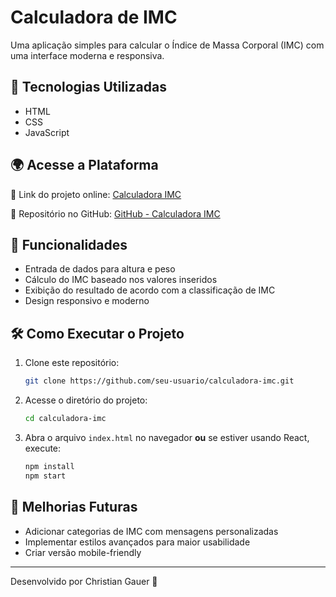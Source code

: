 # Calculadora de IMC

Uma aplicação simples para calcular o Índice de Massa Corporal (IMC) com uma interface moderna e responsiva.

## 🚀 Tecnologias Utilizadas
- HTML
- CSS
- JavaScript

## 🌍 Acesse a Plataforma
🔗 Link do projeto online: [Calculadora IMC](https://chrisfer132.github.io/calculadora-imc/)

🔗 Repositório no GitHub: [GitHub - Calculadora IMC](https://github.com/Chrisfer132/calculadora-imc)

## 🎯 Funcionalidades
- Entrada de dados para altura e peso
- Cálculo do IMC baseado nos valores inseridos
- Exibição do resultado de acordo com a classificação de IMC
- Design responsivo e moderno


## 🛠 Como Executar o Projeto
1. Clone este repositório:
   ```bash
   git clone https://github.com/seu-usuario/calculadora-imc.git
   ```
2. Acesse o diretório do projeto:
   ```bash
   cd calculadora-imc
   ```
3. Abra o arquivo `index.html` no navegador **ou** se estiver usando React, execute:
   ```bash
   npm install
   npm start
   ```

## 📌 Melhorias Futuras
- Adicionar categorias de IMC com mensagens personalizadas
- Implementar estilos avançados para maior usabilidade
- Criar versão mobile-friendly

---
Desenvolvido por Christian Gauer 🚀
